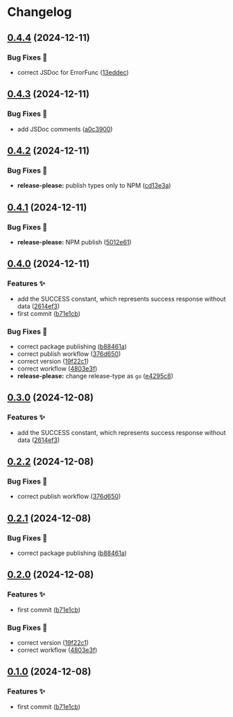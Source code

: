 # Changelog

## [0.4.4](https://github.com/hugomods/jsend/compare/v0.4.3...v0.4.4) (2024-12-11)


### Bug Fixes 🐞

* correct JSDoc for ErrorFunc ([13eddec](https://github.com/hugomods/jsend/commit/13eddecd6479f3284bcd5837f6bce6ae8edee9d4))

## [0.4.3](https://github.com/hugomods/jsend/compare/v0.4.2...v0.4.3) (2024-12-11)


### Bug Fixes 🐞

* add JSDoc comments ([a0c3900](https://github.com/hugomods/jsend/commit/a0c390006dd3a6785e39d42f2bab058dfd910c7e))

## [0.4.2](https://github.com/hugomods/jsend/compare/v0.4.1...v0.4.2) (2024-12-11)


### Bug Fixes 🐞

* **release-please:** publish types only to NPM ([cd13e3a](https://github.com/hugomods/jsend/commit/cd13e3ae59949a438ce132c3429499d314d9a98c))

## [0.4.1](https://github.com/hugomods/jsend/compare/v0.4.0...v0.4.1) (2024-12-11)


### Bug Fixes 🐞

* **release-please:** NPM publish ([5012e61](https://github.com/hugomods/jsend/commit/5012e61b2bbd97e872d7cdf51b5748dcc6341d13))

## [0.4.0](https://github.com/hugomods/jsend/compare/v0.3.0...v0.4.0) (2024-12-11)


### Features ✨

* add the SUCCESS constant, which represents success response without data ([2614ef3](https://github.com/hugomods/jsend/commit/2614ef390e17394fd6ad81d9164a3673a1a42f95))
* first commit ([b71e1cb](https://github.com/hugomods/jsend/commit/b71e1cb7898dcc7f559a40f419df063c5ea445d0))


### Bug Fixes 🐞

* correct package publishing ([b88461a](https://github.com/hugomods/jsend/commit/b88461a660f910feb0bd4f1c9c01a930a27ddf27))
* correct publish workflow ([376d650](https://github.com/hugomods/jsend/commit/376d650168af976efe785727e332466d54c5a482))
* correct version ([19f22c1](https://github.com/hugomods/jsend/commit/19f22c17670e6459f37982fd48ace84bd53336e2))
* correct workflow ([4803e3f](https://github.com/hugomods/jsend/commit/4803e3fa1b1ee286bffdb25ad5fc1aecc21e7471))
* **release-please:** change release-type as `go` ([e4295c8](https://github.com/hugomods/jsend/commit/e4295c839a42f14528912d2e3bdb8654a20ac09b))

## [0.3.0](https://github.com/hugomods/jsend/compare/jsend/v0.2.2...jsend/v0.3.0) (2024-12-08)


### Features ✨

* add the SUCCESS constant, which represents success response without data ([2614ef3](https://github.com/hugomods/jsend/commit/2614ef390e17394fd6ad81d9164a3673a1a42f95))

## [0.2.2](https://github.com/hugomods/jsend/compare/jsend/v0.2.1...jsend/v0.2.2) (2024-12-08)


### Bug Fixes 🐞

* correct publish workflow ([376d650](https://github.com/hugomods/jsend/commit/376d650168af976efe785727e332466d54c5a482))

## [0.2.1](https://github.com/hugomods/jsend/compare/jsend/v0.2.0...jsend/v0.2.1) (2024-12-08)


### Bug Fixes 🐞

* correct package publishing ([b88461a](https://github.com/hugomods/jsend/commit/b88461a660f910feb0bd4f1c9c01a930a27ddf27))

## [0.2.0](https://github.com/hugomods/jsend/compare/jsend-v0.1.0...jsend/v0.2.0) (2024-12-08)


### Features ✨

* first commit ([b71e1cb](https://github.com/hugomods/jsend/commit/b71e1cb7898dcc7f559a40f419df063c5ea445d0))


### Bug Fixes 🐞

* correct version ([19f22c1](https://github.com/hugomods/jsend/commit/19f22c17670e6459f37982fd48ace84bd53336e2))
* correct workflow ([4803e3f](https://github.com/hugomods/jsend/commit/4803e3fa1b1ee286bffdb25ad5fc1aecc21e7471))

## [0.1.0](https://github.com/hugomods/jsend/compare/v0.0.1...v0.1.0) (2024-12-08)


### Features ✨

* first commit ([b71e1cb](https://github.com/hugomods/jsend/commit/b71e1cb7898dcc7f559a40f419df063c5ea445d0))
